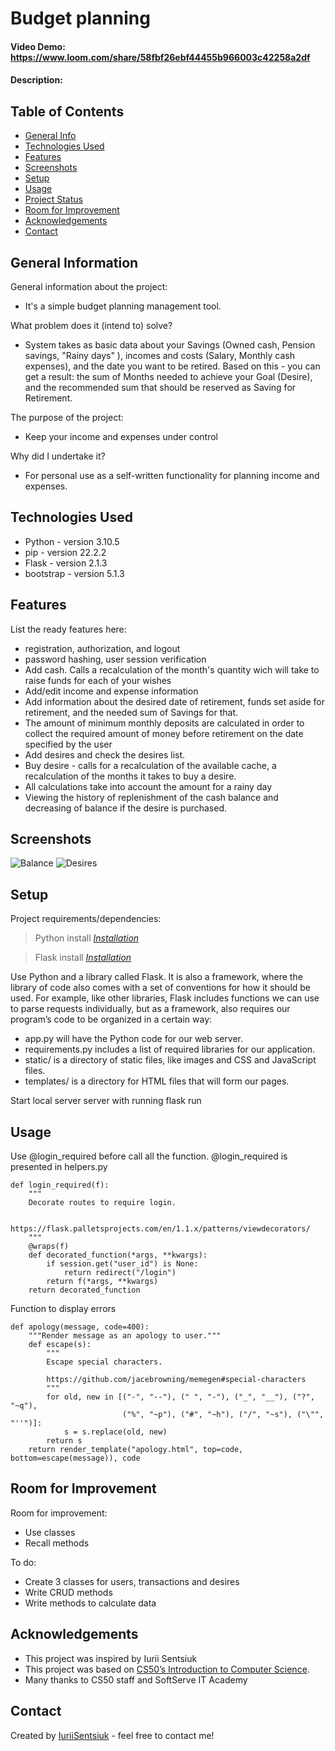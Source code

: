 # Budget planning
#### Video Demo:  <https://www.loom.com/share/58fbf26ebf44455b966003c42258a2df>
#### Description:

## Table of Contents
* [General Info](#general-information)
* [Technologies Used](#technologies-used)
* [Features](#features)
* [Screenshots](#screenshots)
* [Setup](#setup)
* [Usage](#usage)
* [Project Status](#project-status)
* [Room for Improvement](#room-for-improvement)
* [Acknowledgements](#acknowledgements)
* [Contact](#contact)
<!-- * [License](#license) -->

## General Information
General information about the project:
- It's a simple budget planning management tool.

What problem does it (intend to) solve?
- System takes as basic data about your Savings (Owned cash, Pension savings, "Rainy days" ), incomes and costs (Salary, Monthly cash expenses), and the date you want to be retired. Based on this - you can get a result: the sum of Months needed to achieve your Goal (Desire), and the recommended sum that should be reserved as Saving for Retirement.

The purpose of the project:
- Keep your income and expenses under control

Why did I undertake it?
- For personal use as a self-written functionality for planning income and expenses.

## Technologies Used

- Python - version 3.10.5
- pip - version 22.2.2
- Flask - version 2.1.3
- bootstrap - version 5.1.3


## Features

List the ready features here:

- registration, authorization, and logout
- password hashing, user session verification
- Add cash. Calls a recalculation of the month's quantity wich will take to raise funds for each of your wishes
- Add/edit income and expense information
- Add information about the desired date of retirement, funds set aside for retirement, and the needed sum of Savings for that.
- The amount of minimum monthly deposits are calculated in order to collect the required amount of money before retirement on the date specified by the user
- Add desires and check the desires list.
- Buy desire - calls for a recalculation of the available cache, a recalculation of the months it takes to buy a desire.
- All calculations take into account the amount for a rainy day
- Viewing the history of replenishment of the cash balance and decreasing of balance if the desire is purchased. 

## Screenshots
![Balance](https://share.getcloudapp.com/xQuw1bWg)
![Desires](https://share.getcloudapp.com/4gurg2yl)

## Setup
Project requirements/dependencies:

> Python install [_Installation_](https://www.python.org/downloads/)

> Flask install [_Installation_](https://flask.palletsprojects.com/en/2.1.x/installation/)

Use Python and a library called Flask.
It is also a framework, where the library of code also comes with a set of conventions for how it should be used. For example, like other libraries, Flask includes functions we can use to parse requests individually, but as a framework, also requires our program’s code to be organized in a certain way:
- app.py will have the Python code for our web server.
- requirements.py includes a list of required libraries for our application.
- static/ is a directory of static files, like images and CSS and JavaScript files.
- templates/ is a directory for HTML files that will form our pages.


Start local server server with running flask run


## Usage
Use @login_required before call all the function. @login_required is presented in helpers.py

```
def login_required(f):
    """
    Decorate routes to require login.

    https://flask.palletsprojects.com/en/1.1.x/patterns/viewdecorators/
    """
    @wraps(f)
    def decorated_function(*args, **kwargs):
        if session.get("user_id") is None:
            return redirect("/login")
        return f(*args, **kwargs)
    return decorated_function
```


Function to display errors
```
def apology(message, code=400):
    """Render message as an apology to user."""
    def escape(s):
        """
        Escape special characters.

        https://github.com/jacebrowning/memegen#special-characters
        """
        for old, new in [("-", "--"), (" ", "-"), ("_", "__"), ("?", "~q"),
                         ("%", "~p"), ("#", "~h"), ("/", "~s"), ("\"", "''")]:
            s = s.replace(old, new)
        return s
    return render_template("apology.html", top=code, bottom=escape(message)), code
```


## Room for Improvement


Room for improvement:
- Use classes
- Recall methods


To do:
- Create 3 classes for users,  transactions and desires
- Write CRUD methods
- Write methods to calculate data


## Acknowledgements

- This project was inspired by Iurii Sentsiuk
- This project was based on [CS50’s Introduction to Computer Science](https://cs50.harvard.edu/x/2022/).
- Many thanks to CS50 staff and SoftServe IT Academy


## Contact
Created by [IuriiSentsiuk](https://github.com/IuriiSentsiuk) - feel free to contact me!

